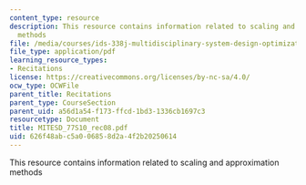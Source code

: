 ```yaml
---
content_type: resource
description: This resource contains information related to scaling and approximation
  methods
file: /media/courses/ids-338j-multidisciplinary-system-design-optimization-spring-2010/626f48abc5a006858d2a4f2b20250614_MITESD_77S10_rec08.pdf
file_type: application/pdf
learning_resource_types:
- Recitations
license: https://creativecommons.org/licenses/by-nc-sa/4.0/
ocw_type: OCWFile
parent_title: Recitations
parent_type: CourseSection
parent_uid: a56d1a54-f173-ffcd-1bd3-1336cb1697c3
resourcetype: Document
title: MITESD_77S10_rec08.pdf
uid: 626f48ab-c5a0-0685-8d2a-4f2b20250614
---
```

This resource contains information related to scaling and approximation methods